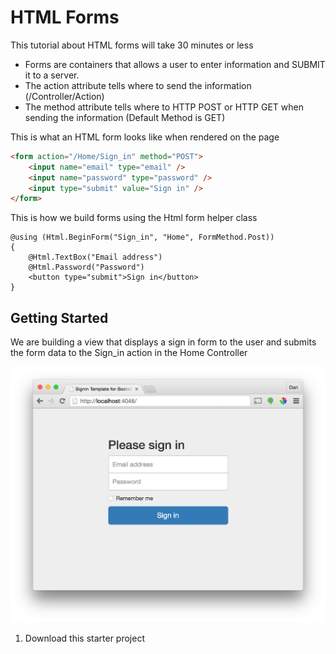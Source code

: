 # HTML Forms

This tutorial about HTML forms will take 30 minutes or less

- Forms are containers that allows a user to enter information and SUBMIT it to a server.
- The action attribute tells where to send the information (/Controller/Action)
- The method attribute tells where to HTTP POST or HTTP GET when sending the information (Default Method is GET)

This is what an HTML form looks like when rendered on the page
```html
<form action="/Home/Sign_in" method="POST">
	<input name="email" type="email" />
	<input name="password" type="password" />
	<input type="submit" value="Sign in" />
</form>
```
This is how we build forms using the Html form helper class
```
@using (Html.BeginForm("Sign_in", "Home", FormMethod.Post))
{
    @Html.TextBox("Email address")
    @Html.Password("Password")
    <button type="submit">Sign in</button>
}
```


## Getting Started

We are building a view that displays a sign in form to the user and submits the form data to the Sign_in action in the Home Controller

![picture of complete product](images/finished.png)

1. Download this starter project



